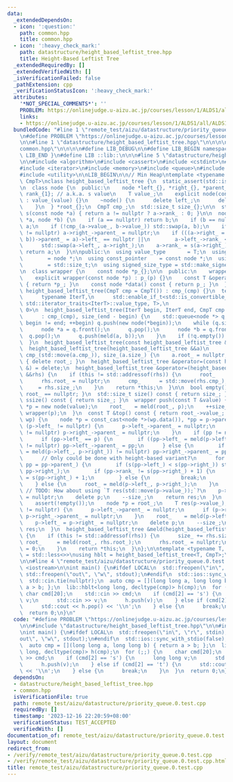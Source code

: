 ```yaml
---
data:
  _extendedDependsOn:
  - icon: ':question:'
    path: common.hpp
    title: common.hpp
  - icon: ':heavy_check_mark:'
    path: datastructure/height_based_leftist_tree.hpp
    title: Height-Based Leftist Tree
  _extendedRequiredBy: []
  _extendedVerifiedWith: []
  _isVerificationFailed: false
  _pathExtension: cpp
  _verificationStatusIcon: ':heavy_check_mark:'
  attributes:
    '*NOT_SPECIAL_COMMENTS*': ''
    PROBLEM: https://onlinejudge.u-aizu.ac.jp/courses/lesson/1/ALDS1/all/ALDS1_9_C
    links:
    - https://onlinejudge.u-aizu.ac.jp/courses/lesson/1/ALDS1/all/ALDS1_9_C
  bundledCode: "#line 1 \"remote_test/aizu/datastructure/priority_queue.0.test.cpp\"\
    \n#define PROBLEM \"https://onlinejudge.u-aizu.ac.jp/courses/lesson/1/ALDS1/all/ALDS1_9_C\"\
    \n\n#line 1 \"datastructure/height_based_leftist_tree.hpp\"\n\n\n\n#line 1 \"\
    common.hpp\"\n\n\n\n#define LIB_DEBUG\n\n#define LIB_BEGIN namespace lib {\n#define\
    \ LIB_END }\n#define LIB ::lib::\n\n\n#line 5 \"datastructure/height_based_leftist_tree.hpp\"\
    \n\n#include <algorithm>\n#include <cassert>\n#include <cstdint>\n#include <functional>\n\
    #include <iterator>\n#include <memory>\n#include <queue>\n#include <type_traits>\n\
    #include <utility>\n\nLIB_BEGIN\n\n// Min Heap\ntemplate <typename T, typename\
    \ CmpT>\nclass height_based_leftist_tree {\n  static_assert(std::is_copy_constructible_v<T>);\n\
    \n  class node {\n  public:\n    node *left_{}, *right_{}, *parent_{};\n    int\
    \ rank_{1}; // a.k.a. s value\n    T value_;\n    explicit node(const T &value)\
    \ : value_(value) {}\n    ~node() {\n      delete left_;\n      delete right_;\n\
    \    }\n  } *root_{};\n  CmpT cmp_;\n  std::size_t size_{};\n\n  static std::size_t\
    \ s(const node *a) { return a != nullptr ? a->rank_ : 0; }\n\n  node *meld(node\
    \ *a, node *b) {\n    if (a == nullptr) return b;\n    if (b == nullptr) return\
    \ a;\n    if (!cmp_(a->value_, b->value_)) std::swap(a, b);\n    if (a->right_\
    \ != nullptr) a->right_->parent_ = nullptr;\n    if (((a->right_ = meld(a->right_,\
    \ b))->parent_ = a)->left_ == nullptr ||\n        a->left_->rank_ < a->right_->rank_)\n\
    \      std::swap(a->left_, a->right_);\n    a->rank_ = s(a->right_) + 1;\n   \
    \ return a;\n  }\n\npublic:\n  using value_type       = T;\n  using pointer  \
    \        = node *;\n  using const_pointer    = const node *;\n  using size_type\
    \        = std::size_t;\n  using signed_size_type = std::make_signed_t<std::size_t>;\n\
    \n  class wrapper {\n    const node *p_{};\n\n  public:\n    wrapper() = default;\n\
    \    explicit wrapper(const node *p) : p_(p) {}\n    const T &operator*() const\
    \ { return *p_; }\n    const node *data() const { return p_; }\n  };\n\n  explicit\
    \ height_based_leftist_tree(CmpT cmp = CmpT()) : cmp_(cmp) {}\n  template <\n\
    \      typename IterT,\n      std::enable_if_t<std::is_convertible_v<typename\
    \ std::iterator_traits<IterT>::value_type, T>,\n                       int> =\
    \ 0>\n  height_based_leftist_tree(IterT begin, IterT end, CmpT cmp = CmpT())\n\
    \      : cmp_(cmp), size_(end - begin) {\n    std::queue<node *> q;\n    for (;\
    \ begin != end; ++begin) q.push(new node(*begin));\n    while (q.size() > 1) {\n\
    \      node *a = q.front();\n      q.pop();\n      node *b = q.front();\n    \
    \  q.pop();\n      q.push(meld(a, b));\n    }\n    if (!q.empty()) root_ = q.front();\n\
    \  }\n  height_based_leftist_tree(const height_based_leftist_tree &) = delete;\n\
    \  height_based_leftist_tree(height_based_leftist_tree &&a)\n      : root_(a.root_),\
    \ cmp_(std::move(a.cmp_)), size_(a.size_) {\n    a.root_ = nullptr;\n  }\n  ~height_based_leftist_tree()\
    \ { delete root_; }\n  height_based_leftist_tree &operator=(const height_based_leftist_tree\
    \ &) = delete;\n  height_based_leftist_tree &operator=(height_based_leftist_tree\
    \ &&rhs) {\n    if (this != std::addressof(rhs)) {\n      root_     = rhs.root_;\n\
    \      rhs.root_ = nullptr;\n      cmp_      = std::move(rhs.cmp_);\n      size_\
    \     = rhs.size_;\n    }\n    return *this;\n  }\n\n  bool empty() const { return\
    \ root_ == nullptr; }\n  std::size_t size() const { return size_; }\n  std::make_signed_t<std::size_t>\
    \ ssize() const { return size_; }\n  wrapper push(const T &value) {\n    node\
    \ *p = new node(value);\n    root_   = meld(root_, p);\n    ++size_;\n    return\
    \ wrapper(p);\n  }\n  const T &top() const { return root_->value_; }\n  T pop(wrapper\
    \ wp) {\n    node *p = const_cast<node *>(wp.data()), *pp = p->parent_;\n    if\
    \ (p->left_ != nullptr) {\n      p->left_->parent_ = nullptr;\n      if (p->right_\
    \ != nullptr) p->right_->parent_ = nullptr;\n    }\n    if (pp != nullptr) {\n\
    \      if (pp->left_ == p) {\n        if ((pp->left_ = meld(p->left_, p->right_))\
    \ != nullptr) pp->left_->parent_ = pp;\n      } else {\n        if ((pp->right_\
    \ = meld(p->left_, p->right_)) != nullptr) pp->right_->parent_ = pp;\n      }\n\
    \      // Only could be done with height-based variant?\n      for (; pp != nullptr;\
    \ pp = pp->parent_) {\n        if (s(pp->left_) < s(pp->right_)) std::swap(pp->left_,\
    \ pp->right_);\n        if (pp->rank_ != s(pp->right_) + 1) {\n          pp->rank_\
    \ = s(pp->right_) + 1;\n        } else {\n          break;\n        }\n      }\n\
    \    } else {\n      root_ = meld(p->left_, p->right_);\n    }\n    T res(p->value_);\
    \ // TODO: How about using `T res(std::move(p->value_));`?\n    p->left_ = p->right_\
    \ = nullptr;\n    delete p;\n    --size_;\n    return res;\n  }\n  T pop() {\n\
    \    assert(!empty());\n    node *p = root_;\n    T res(p->value_);\n    if (p->left_\
    \ != nullptr) {\n      p->left_->parent_ = nullptr;\n      if (p->right_ != nullptr)\
    \ p->right_->parent_ = nullptr;\n    }\n    root_    = meld(p->left_, p->right_);\n\
    \    p->left_ = p->right_ = nullptr;\n    delete p;\n    --size_;\n    return\
    \ res;\n  }\n  height_based_leftist_tree &meld(height_based_leftist_tree &rhs)\
    \ {\n    if (this != std::addressof(rhs)) {\n      size_ += rhs.size_;\n     \
    \ root_     = meld(root_, rhs.root_);\n      rhs.root_ = nullptr;\n      rhs.size_\
    \ = 0;\n    }\n    return *this;\n  }\n};\n\ntemplate <typename T, typename CmpT\
    \ = std::less<>>\nusing hblt = height_based_leftist_tree<T, CmpT>;\n\nLIB_END\n\
    \n\n#line 4 \"remote_test/aizu/datastructure/priority_queue.0.test.cpp\"\n\n#include\
    \ <iostream>\n\nint main() {\n#ifdef LOCAL\n  std::freopen(\"in\", \"r\", stdin),\
    \ std::freopen(\"out\", \"w\", stdout);\n#endif\n  std::ios::sync_with_stdio(false);\n\
    \  std::cin.tie(nullptr);\n  auto cmp = [](long long a, long long b) { return\
    \ a > b; };\n  lib::hblt<long long, decltype(cmp)> h(cmp);\n  for (;;) {\n   \
    \ char cmd[20];\n    std::cin >> cmd;\n    if (cmd[2] == 's') {\n      long long\
    \ v;\n      std::cin >> v;\n      h.push(v);\n    } else if (cmd[2] == 't') {\n\
    \      std::cout << h.pop() << '\\n';\n    } else {\n      break;\n    }\n  }\n\
    \  return 0;\n}\n"
  code: "#define PROBLEM \"https://onlinejudge.u-aizu.ac.jp/courses/lesson/1/ALDS1/all/ALDS1_9_C\"\
    \n\n#include \"datastructure/height_based_leftist_tree.hpp\"\n\n#include <iostream>\n\
    \nint main() {\n#ifdef LOCAL\n  std::freopen(\"in\", \"r\", stdin), std::freopen(\"\
    out\", \"w\", stdout);\n#endif\n  std::ios::sync_with_stdio(false);\n  std::cin.tie(nullptr);\n\
    \  auto cmp = [](long long a, long long b) { return a > b; };\n  lib::hblt<long\
    \ long, decltype(cmp)> h(cmp);\n  for (;;) {\n    char cmd[20];\n    std::cin\
    \ >> cmd;\n    if (cmd[2] == 's') {\n      long long v;\n      std::cin >> v;\n\
    \      h.push(v);\n    } else if (cmd[2] == 't') {\n      std::cout << h.pop()\
    \ << '\\n';\n    } else {\n      break;\n    }\n  }\n  return 0;\n}"
  dependsOn:
  - datastructure/height_based_leftist_tree.hpp
  - common.hpp
  isVerificationFile: true
  path: remote_test/aizu/datastructure/priority_queue.0.test.cpp
  requiredBy: []
  timestamp: '2023-12-16 22:20:59+08:00'
  verificationStatus: TEST_ACCEPTED
  verifiedWith: []
documentation_of: remote_test/aizu/datastructure/priority_queue.0.test.cpp
layout: document
redirect_from:
- /verify/remote_test/aizu/datastructure/priority_queue.0.test.cpp
- /verify/remote_test/aizu/datastructure/priority_queue.0.test.cpp.html
title: remote_test/aizu/datastructure/priority_queue.0.test.cpp
---
```

